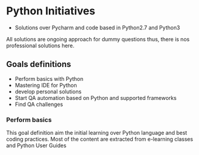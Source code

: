 # Python Initiatives

- Solutions over Pycharm and code based in Python2.7 and Python3

All solutions are ongoing approach for dummy questions thus, there is nos professional solutions here.

## Goals definitions

- Perform basics with Python
- Mastering IDE for Python
- develop personal solutions 
- Start QA automation based on Python and supported frameworks
- Find QA challenges

### Perform basics

This goal definition aim the initial learning over Python language and best coding practices.
Most of the content are extracted from e-learning classes and Python User Guides